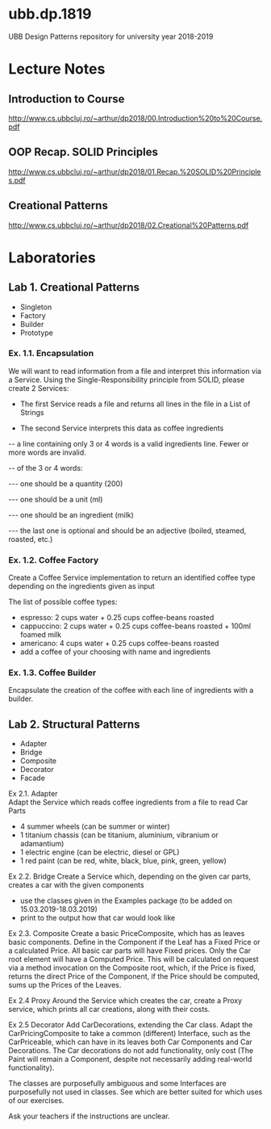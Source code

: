 # ubb.dp.1819
UBB Design Patterns repository for university year 2018-2019

# Lecture Notes
## Introduction to Course
http://www.cs.ubbcluj.ro/~arthur/dp2018/00.Introduction%20to%20Course.pdf

## OOP Recap. SOLID Principles
http://www.cs.ubbcluj.ro/~arthur/dp2018/01.Recap.%20SOLID%20Principles.pdf

## Creational Patterns
http://www.cs.ubbcluj.ro/~arthur/dp2018/02.Creational%20Patterns.pdf

# Laboratories
## Lab 1. Creational Patterns
- Singleton
- Factory
- Builder
- Prototype

### Ex. 1.1. Encapsulation
We will want to read information from a file and interpret this information via a Service.
Using the Single-Responsibility principle from SOLID, please create 2 Services:

- The first Service reads a file and returns all lines in the file in a List of Strings

- The second Service interprets this data as coffee ingredients

-- a line containing only 3 or 4 words is a valid ingredients line. Fewer or more words are invalid.

-- of the 3 or 4 words: 

--- one should be a quantity (200)

--- one should be a unit (ml)

--- one should be an ingredient (milk)

--- the last one is optional and should be an adjective (boiled, steamed, roasted, etc.)


### Ex. 1.2. Coffee Factory
Create a Coffee Service implementation to return an identified coffee type depending on the ingredients given as input

The list of possible coffee types:
- espresso: 2 cups water + 0.25 cups coffee-beans roasted
- cappuccino: 2 cups water + 0.25 cups coffee-beans roasted + 100ml foamed milk
- americano: 4 cups water + 0.25 cups coffee-beans roasted
- add a coffee of your choosing with name and ingredients

### Ex. 1.3. Coffee Builder
Encapsulate the creation of the coffee with each line of ingredients with a builder. 

## Lab 2. Structural Patterns
- Adapter
- Bridge
- Composite
- Decorator
- Facade

Ex 2.1. Adapter  
Adapt the Service which reads coffee ingredients from a file to read Car Parts
- 4 summer wheels (can be summer or winter)
- 1 titanium chassis (can be titanium, aluminium, vibranium or adamantium)
- 1 electric engine (can be electric, diesel or GPL)
- 1 red paint (can be red, white, black, blue, pink, green, yellow)

Ex 2.2. Bridge 
Create a Service which, depending on the given car parts, creates a car with the given components
- use the classes given in the Examples package (to be added on 15.03.2019-18.03.2019)
- print to the output how that car would look like 

Ex 2.3. Composite
Create a basic PriceComposite, which has as leaves basic components. 
Define in the Component if the Leaf has a Fixed Price or a calculated Price.
All basic car parts will have Fixed prices.
Only the Car root element will have a Computed Price. 
This will be calculated on request via a method invocation on the Composite root, which, 
if the Price is fixed, returns the direct Price of the Component, if the Price should be computed, 
sums up the Prices of the Leaves. 

Ex 2.4 Proxy
Around the Service which creates the car, create a Proxy service, which prints all car creations, along with their costs.
  
Ex 2.5 Decorator
Add CarDecorations, extending the Car class.
Adapt the CarPricingComposite to take a common (different) Interface, such as the CarPriceable, which can have in its 
leaves both Car Components and Car Decorations. The Car decorations do not add functionality, only cost (The Paint will 
remain a Component, despite not necessarily adding real-world functionality).

The classes are purposefully ambiguous and some Interfaces are purposefully not used in classes. See which are better 
suited for which uses of our exercises. 

Ask your teachers if the instructions are unclear. 
